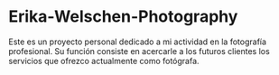 # Erika-Welschen-Photography
Este es un proyecto personal dedicado a mi actividad en la fotografía profesional. 
Su función consiste en acercarle a los futuros clientes los servicios que ofrezco actualmente como fotógrafa.
